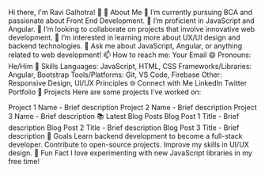 Hi there, I'm Ravi Galhotra! 👋
🌟 About Me
🔭 I’m currently pursuing BCA and passionate about Front End Development.
🌱 I’m proficient in JavaScript and Angular.
👯 I’m looking to collaborate on projects that involve innovative web development.
🤔 I’m interested in learning more about UX/UI design and backend technologies.
💬 Ask me about JavaScript, Angular, or anything related to web development!
📫 How to reach me: Your Email
😄 Pronouns: He/Him
🚀 Skills
Languages: JavaScript, HTML, CSS
Frameworks/Libraries: Angular, Bootstrap
Tools/Platforms: Git, VS Code, Firebase
Other: Responsive Design, UI/UX Principles
🌐 Connect with Me
LinkedIn
Twitter
Portfolio
🔧 Projects
Here are some projects I've worked on:

Project 1 Name - Brief description
Project 2 Name - Brief description
Project 3 Name - Brief description
📚 Latest Blog Posts
Blog Post 1 Title - Brief description
Blog Post 2 Title - Brief description
Blog Post 3 Title - Brief description
🎯 Goals
Learn backend development to become a full-stack developer.
Contribute to open-source projects.
Improve my skills in UI/UX design.
🌟 Fun Fact
I love experimenting with new JavaScript libraries in my free time!


